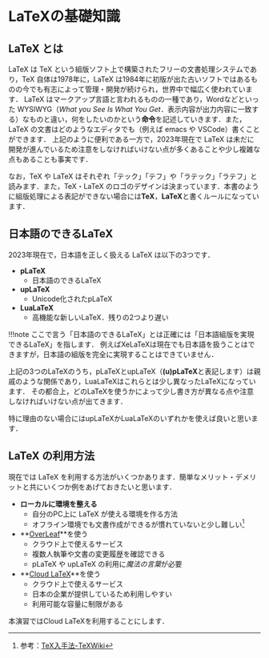 # LaTeXの基礎知識
## LaTeX とは
LaTeX は TeX という組版ソフト上で構築されたフリーの文書処理システムであり，TeX 自体は1978年に，LaTeX は1984年に初版が出た古いソフトではあるものの今でも有志によって管理・開発が続けられ，世界中で幅広く使われています．
LaTeX はマークアップ言語と言われるものの一種であり，Wordなどといった WYSIWYG（*What you See Is What You Get*．表示内容が出力内容に一致する）なものと違い，何をしたいのかという**命令**を記述していきます．また，LaTeX の文書はどのようなエディタでも（例えば emacs や VSCode）書くことができます．
上記のように便利である一方で，2023年現在で LaTeX は未だに開発が進んでいるため注意をしなければいけない点が多くあることや少し複雑な点もあることも事実です．

なお，TeX や LaTeX はそれぞれ「テック」「テフ」や「ラテック」「ラテフ」と読みます．また，TeX・LaTeX のロゴのデザインは決まっています．本書のように組版処理による表記ができない場合には**TeX**，**LaTeX**と書くルールになっています．

## 日本語のできるLaTeX
2023年現在で，日本語を正しく扱える LaTeX は以下の3つです．

* **pLaTeX**
    * 日本語のできるLaTeX
* **upLaTeX**
    * Unicode化されたpLaTeX
* **LuaLaTeX**
    * 高機能な新しいLaTeX．残りの2つより遅い
    
!!!note
    ここで言う「日本語のできるLaTeX」とは正確には「日本語組版を実現できるLaTeX」を指します．
    例えばXeLaTeXは現在でも日本語を扱うことはできますが，日本語の組版を完全に実現することはできていません．

上記の3つのLaTeXのうち，pLaTeXとupLaTeX（**(u)pLaTeX**と表記します）は親戚のような関係であり，LuaLaTeXはこれらとは少し異なったLaTeXになっています．
その都合上，どのLaTeXを使うかによって少し書き方が異なる点や注意しなければいけない点が出てきます．

特に理由のない場合にはupLaTeXかLuaLaTeXのいずれかを使えば良いと思います．

## LaTeX の利用方法
現在では LaTeX を利用する方法がいくつかあります．簡単なメリット・デメリットと共にいくつか例をあげておきたいと思います．

* **ローカルに環境を整える**
    * 自分のPC上に LaTeX が使える環境を作る方法
    * オフライン環境でも文書作成ができるが慣れていないと少し難しい[^1]
* **[OverLeaf](https://www.overleaf.com/)**を使う
    * クラウド上で使えるサービス
    * 複数人執筆や文書の変更履歴を確認できる
    * pLaTeX や upLaTeX の利用に*魔法の言葉*が必要
* **[Cloud LaTeX](https://cloudlatex.io/ja)**を使う
    * クラウド上で使えるサービス
    * 日本の企業が提供しているため利用しやすい
    * 利用可能な容量に制限がある

本演習ではCloud LaTeXを利用することにします．

[^1]: 参考：[TeX入手法-TeXWiki](https://texwiki.texjp.org/?TeX%E5%85%A5%E6%89%8B%E6%B3%95)
